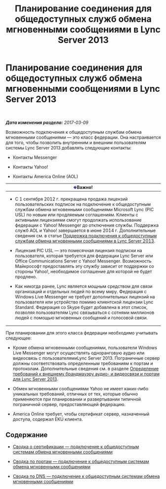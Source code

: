 ﻿---
title: Планирование соединения для общедоступных служб обмена мгновенными сообщениями в Lync Server 2013
TOCTitle: Планирование соединения для общедоступных служб обмена мгновенными сообщениями в Lync Server 2013
ms:assetid: e75e8884-05c7-414a-8014-bc9aa8126fb7
ms:mtpsurl: https://technet.microsoft.com/ru-ru/library/JJ205349(v=OCS.15)
ms:contentKeyID: 49311496
ms.date: 03/09/2017
mtps_version: v=OCS.15
ms.translationtype: HT
---

# Планирование соединения для общедоступных служб обмена мгновенными сообщениями в Lync Server 2013

 

_**Дата изменения раздела:** 2017-03-09_

Возможность подключения к общедоступным службам обмена мгновенными сообщениями — это класс федерации. Она настраивается для того, чтобы позволить внутренним и внешним пользователям системы Lync Server 2013 добавлять следующие контакты:

  - Контакты Messenger

  - Контакты Yahoo\!

  - Контакты America Online (AOL)

<table>
<colgroup>
<col style="width: 100%" />
</colgroup>
<thead>
<tr class="header">
<th><img src="images/JJ618369.important(OCS.15).gif" title="important" alt="important" />Важно!</th>
</tr>
</thead>
<tbody>
<tr class="odd">
<td><ul>
<li><p>С 1 сентября 2012 г. прекращена продажа лицензий пользовательских подписок на подключение к общедоступным службам обмена мгновенными сообщениями Microsoft Lync (PIC USL) по новым или продляемым соглашениям. Клиенты с активными лицензиями смогут продолжать использование федерации с Yahoo! Messenger до отключения службы. Поддержка служб AOL и Yahoo! завершается в июне 2014 г. Дополнительные сведения см. в статье <a href="lync-server-2013-support-for-public-instant-messenger-connectivity.md">Поддержка подключения к общедоступным службам обмена мгновенными сообщениями в Lync Server 2013</a>.</p></li>
<li><p>Лицензия PIC USL — это помесячная лицензия подписки на пользователя, которая требуется для федерации Lync Server или Office Communications Server с Yahoo! Messenger. Возможность Майкрософт предоставлять эту службу зависит от поддержки со стороны Yahoo!, необходимое соглашение для которой не будет продлено.</p></li>
<li><p>Как никогда ранее, Lync является мощным средством для связи организаций и отдельных людей по всему миру. Федерация с Windows Live Messenger не требует дополнительных лицензий на пользователя или устройство помимо клиентской лицензии Lync Standard. Федерация со Skype будет добавлена в этот список, позволяя пользователям Lync связываться с сотнями миллионов людей с помощью мгновенных сообщений и голосовой связи.</p></li>
</ul></td>
</tr>
</tbody>
</table>


При планировании для этого класса федерации необходимо учитывать следующее:

  - Кроме обмена мгновенными сообщениями, пользователи Windows Live Messenger могут осуществлять одноранговую аудио или видеосвязь с пользователямиLync Server 2013. Пограничные сервер должны соответствовать определенным требованиям к портам и протоколам. Дополнительные сведения см. в разделе [Определение требований к внешнему брандмауэру аудио- и видеосвязи и портам для Lync Server 2013](lync-server-2013-determine-external-a-v-firewall-and-port-requirements.md).

  - Обмен мгновенными сообщениями Yahoo не имеет каких-либо уникальных требований, отличных от тех, которые обычно применяются при планировании и развертывании типичной пограничной сервер, предоставляющей федерацию.

  - America Online требует, чтобы сертификат сервер, назначенный доступа, содержал EKU клиента.

## Содержание

  - [Сводка о сертификации — подключение к общедоступным системам обмена мгновенными сообщениями](lync-server-2013-certificate-summary-public-instant-messaging-connectivity.md)

  - [Сводка по портам — подключение к общедоступным системам обмена мгновенными сообщениями](lync-server-2013-port-summary-public-instant-messaging-connectivity.md)

  - [Сводка по DNS — подключение к общедоступным системам обмена мгновенными сообщениями](https://technet.microsoft.com/ru-ru/library/jj618375\(v=ocs.15\))


